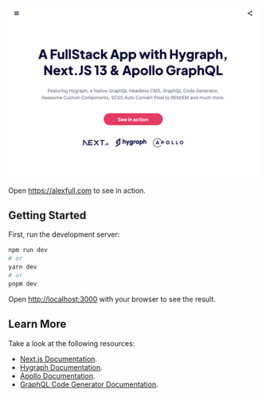 ![My Image](screen-shot-home.png)

Open <https://alexfull.com> to see in action.

## Getting Started

First, run the development server:

```bash
npm run dev
# or
yarn dev
# or
pnpm dev
```

Open [http://localhost:3000](http://localhost:3000) with your browser to see the result.

## Learn More

Take a look at the following resources:

- [Next.js Documentation](https://nextjs.org/docs).
- [Hygraph Documentation](https://hygraph.com/docs).
- [Apollo Documentation](https://www.apollographql.com/docs/).
- [GraphQL Code Generator Documentation](https://the-guild.dev/graphql/codegen/docs/getting-started).
